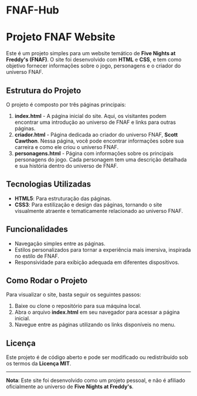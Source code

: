 # FNAF-Hub
# Projeto FNAF Website

Este é um projeto simples para um website temático de **Five Nights at Freddy's (FNAF)**. O site foi desenvolvido com **HTML** e **CSS**, e tem como objetivo fornecer informações sobre o jogo, personagens e o criador do universo FNAF.

## Estrutura do Projeto

O projeto é composto por três páginas principais:

1. **index.html** - A página inicial do site. Aqui, os visitantes podem encontrar uma introdução ao universo de FNAF e links para outras páginas.
2. **criador.html** - Página dedicada ao criador do universo FNAF, **Scott Cawthon**. Nessa página, você pode encontrar informações sobre sua carreira e como ele criou o universo FNAF.
3. **personagens.html** - Página com informações sobre os principais personagens do jogo. Cada personagem tem uma descrição detalhada e sua história dentro do universo de FNAF.

## Tecnologias Utilizadas

- **HTML5**: Para estruturação das páginas.
- **CSS3**: Para estilização e design das páginas, tornando o site visualmente atraente e tematicamente relacionado ao universo FNAF.

## Funcionalidades

- Navegação simples entre as páginas.
- Estilos personalizados para tornar a experiência mais imersiva, inspirada no estilo de FNAF.
- Responsividade para exibição adequada em diferentes dispositivos.

## Como Rodar o Projeto

Para visualizar o site, basta seguir os seguintes passos:

1. Baixe ou clone o repositório para sua máquina local.
2. Abra o arquivo **index.html** em seu navegador para acessar a página inicial.
3. Navegue entre as páginas utilizando os links disponíveis no menu.

## Licença

Este projeto é de código aberto e pode ser modificado ou redistribuído sob os termos da **Licença MIT**.

---

**Nota**: Este site foi desenvolvido como um projeto pessoal, e não é afiliado oficialmente ao universo de **Five Nights at Freddy's**.


<!-- Código feito por Manuela Karpinski -->
